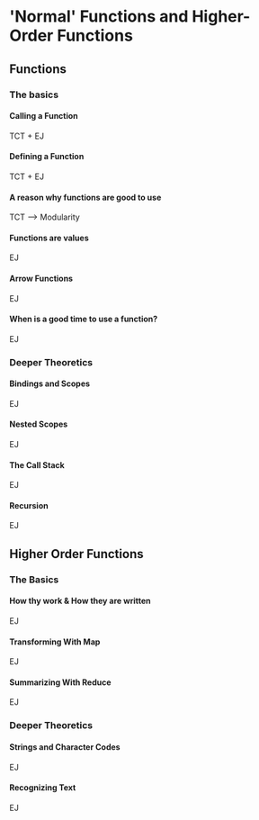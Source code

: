 # 'Normal' Functions and Higher-Order Functions

## Functions

### The basics

#### Calling a Function
TCT + EJ

#### Defining a Function
TCT + EJ

#### A reason why functions are good to use
TCT
--> Modularity

#### Functions are values
EJ

#### Arrow Functions
EJ

#### When is a good time to use a function?
EJ

### Deeper Theoretics

#### Bindings and Scopes
EJ

#### Nested Scopes
EJ

#### The Call Stack
EJ

#### Recursion
EJ

## Higher Order Functions

### The Basics

#### How thy work & How they are written
EJ

#### Transforming With Map
EJ

#### Summarizing With Reduce
EJ

### Deeper Theoretics

#### Strings and Character Codes
EJ

#### Recognizing Text
EJ











